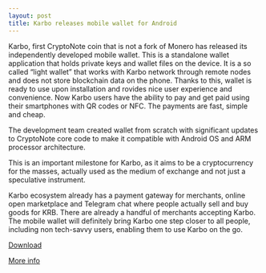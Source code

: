 ```yaml
---
layout: post
title: Karbo releases mobile wallet for Android
---
```


Karbo, first CryptoNote coin that is not a fork of Monero has released its independently developed mobile wallet. This is a standalone wallet application that holds private keys and wallet files on the device. It is a so called “light wallet” that works with Karbo network through remote nodes and does not store blockchain data on the phone. Thanks to this, wallet is ready to use upon installation and rovides nice user experience and convenience. Now Karbo users have the ability to pay and get paid using their smartphones with QR codes or NFC. The payments are fast, simple and cheap. 

The development team created wallet from scratch with significant updates to CryptoNote core code to make it compatible with Android OS and ARM processor architecture.

This is an important milestone for Karbo, as it aims to be a cryptocurrency for the masses, actually used as the medium of exchange and not just a speculative instrument. 

Karbo ecosystem already has a payment gateway for merchants, online open marketplace and Telegram chat where people actually sell and buy goods for KRB. There are already a handful of merchants accepting Karbo. The mobile wallet will definitely bring Karbo one step closer to all people, including non tech-savvy users, enabling them to use Karbo on the go.

[Download](https://play.google.com/store/apps/details?id=org.karbo.karbon)

[More info](http://karbo.cloud/)
